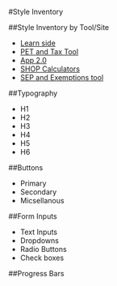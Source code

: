 #Style Inventory

##Style Inventory by Tool/Site
* <a href="#">Learn side</a> 
* [PET and Tax Tool](/style-inventory-PET-TAXTool.md)
* <a href="#">App 2.0</a>
* <a href="#">SHOP Calculators</a>
* <a href="#">SEP and Exemptions tool</a>

##Typography
* H1
* H2
* H3
* H4
* H5
* H6

##Buttons
* Primary
* Secondary
* Micsellanous

##Form Inputs
* Text Inputs
* Dropdowns
* Radio Buttons
* Check boxes

##Progress Bars
